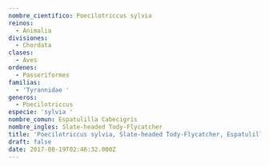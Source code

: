 ```yaml
---
nombre_cientifico: Poecilotriccus sylvia
reinos:
  - Animalia
divisiones:
  - Chordata
clases:
  - Aves
ordenes:
  - Passeriformes
familias:
  - 'Tyrannidae '
generos:
  - Poecilotriccus
especie: 'sylvia '
nombre_comun: Espatulilla Cabecigrís
nombre_ingles: Slate-headed Tody-Flycatcher
title: 'Poecilotriccus sylvia, Slate-headed Tody-Flycatcher, Espatulilla Cabecigrís'
draft: false
date: 2017-08-19T02:46:32.000Z
---
```


